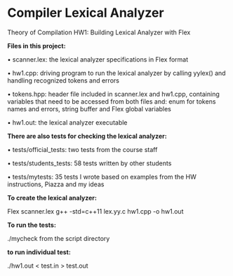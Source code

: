 # Compiler Lexical Analyzer

Theory of Compilation HW1: Building Lexical Analyzer with Flex

**Files in this project:**

• scanner.lex:
the lexical analyzer specifications in Flex format

• hw1.cpp:
driving program to run the lexical analyzer by calling yylex() and
handling recognized tokens and errors

• tokens.hpp:
header file included in scanner.lex and hw1.cpp, containing variables that
need to be accessed from both files and: enum for tokens names and errors,
string buffer and Flex global variables

• hw1.out:
the lexical analyzer executable

**There are also tests for checking the lexical analyzer:**

• tests/official_tests:
two tests from the course staff

• tests/students_tests:
58 tests written by other students

• tests/mytests:
35 tests I wrote based on examples from the HW instructions, Piazza and my ideas

**To create the lexical analyzer:**

Flex scanner.lex
g++ -std=c++11 lex.yy.c hw1.cpp -o hw1.out

**To run the tests:**

./mycheck
from the script directory

**to run individual test:**

./hw1.out < test.in > test.out


